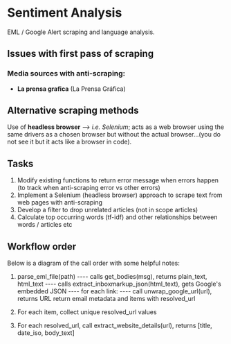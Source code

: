 # Sentiment Analysis 

EML / Google Alert scraping and language analysis. 

## Issues with first pass of scraping 

### Media sources with anti-scraping:

- **La prensa grafica** (La Prensa Gráfica)

## Alternative scraping methods 

Use of **headless browser** --> *i.e. Selenium*; acts as a web browser using the same drivers as a chosen browser but without the actual browser...(you do not see it but it acts like a browser in code).

## Tasks

1. Modify existing functions to return error message when errors happen (to track when anti-scraping error vs other errors)
2. Implement a Selenium (headless browser) approach to scrape text from web pages with anti-scraping 
3. Develop a filter to drop unrelated articles (not in scope articles)
4. Calculate top occurring words (tf-idf) and other relationships between words / articles etc 

## Workflow order 

Below is a diagram of the call order with some helpful notes: 

1. parse_eml_file(path) 
    ---- calls get_bodies(msg), returns plain_text, html_text 
    ---- calls extract_inboxmarkup_json(html_text), gets Google's embedded JSON 
    ---- for each link: 
        ---- call unwrap_google_url(url), returns URL 
    return email metadata and items with resolved_url 

2. For each item, collect unique resolved_url values 

3. For each resolved_url, call extract_website_details(url), returns [title, date_iso, body_text]